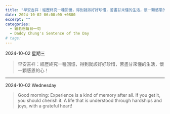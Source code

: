 ```yaml
---
title: "早安吉祥：經歷終究一種回憶，得到就該好好珍惜，苦盡甘來懂的生活，懷一顆感恩的心！ <br> Good morning: Experience is a kind of memory after all. If you get it, you should cherish it. A life that is understood through hardships and joys, with a grateful heart!"
date: 2024-10-02 06:00:00 +0800
excerpt: ""
categories:
  - 鍾老爸每日一句
  - Daddy Chung's Sentence of the Day
# tags:
---
```


2024-10-02 星期三

> 早安吉祥：經歷終究一種回憶，得到就該好好珍惜，苦盡甘來懂的生活，懷一顆感恩的心！

---

2024-10-02 Wednesday

> Good morning: Experience is a kind of memory after all. If you get it, you should cherish it. A life that is understood through hardships and joys, with a grateful heart!
